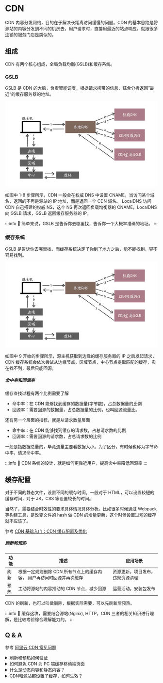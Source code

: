 # CDN

CDN 内容分发网络，目的在于解决长距离访问缓慢的问题。CDN 的基本思路是将源站的内容分发到不同的机房去，用户请求时，直接用最近的站点响应。就跟很多连锁的服务门店是类似的。

## 组成

CDN 有两个核心组成，全局负载均衡(GSLB)和缓存系统。

### GSLB

GSLB 是 CDN 的大脑，负责智能调度，根据请求携带的信息，综合分析返回”最近“的缓存服务器的地址。

![DNS](./assets/cdn-dns.jpg)

如图中 1-8 步骤所示，CDN 一般会在权威 DNS 中设置 CNAME，当访问某个域名，返回的不再是源站的 IP 地址，而是返回一个 CDN 域名。
LocalDNS 访问 CDN 自己搭建的权威 NS，这个 NS 再次返回负载均衡器的 CNAME，LocalDNS 向 GSLB 请求，GSLB 返回缓存服务器的 IP。

:::info 🤔
简单来说，GSLB 是告诉你去哪里找，告诉你一个大概率准确的地址。
:::

### 缓存系统

GSLB 是告诉你去哪里找，而缓存系统决定了你到了地方之后，能不能找到，容不容易找到。

![DNS](./assets/cdn-dns.jpg)

如图中 9 开始的步骤所示，源主机获取到边缘的缓存服务器的 IP 之后发起请求，CDN 缓存系统会依次尝试从边缘节点，区域节点，中心节点提取匹配的缓存，实在找不到，最后只能回源。

##### 命中率和回源率

缓存查找过程有两个比例需要了解

- 命中率：在 CDN 能够找到缓存的数据量(字节数)，占总数据量的比例
- 回源率：需要回源的数据量，占总数据量的比例，也叫回源流量比。

还有另一个层面的指标，就是从请求数量层面

- 命中率：在 CDN 能够找到缓存的请求数，占总请求数的比例
- 回源率：需要回源的请求数，占总请求数的比例

一般是指数据总量的，毕竟流量主要看数据大小。为了区分，有时候也称为字节命中率，请求命中率。

:::info 🤔
CDN 系统的设计，就是如何更靠近用户，提高命中率降低回源率
:::

## 缓存配置

对于不同的静态文件，设置不同的缓存时间。一般对于 HTML，可以设置较短的缓存时间，对于 JS，CSS 等设置较长的时间。

当然了，需要结合时效性的要求具体情况具体分析。比如很多时候通过 Webpack 等构建工具，是改变文件的 hash 做 CDN 的增量更新，这个时候设置过短的缓存就不应该了。

参考 [CDN 基础入门：CDN 缓存配置及优化](https://developer.aliyun.com/article/985861?spm=a2c4g.11186623.0.0.3109c0d2EmkZi9#slide-1)

##### 刷新和预热

| 功能 | 描述                                                                   | 应用场景                         |
| ---- | ---------------------------------------------------------------------- | -------------------------------- |
| 刷新 | 根据一定规则删除 CDN 所有节点上的缓存内容， 用户再访问时回源并再次缓存 | 资源更新，项目发布，违规资源清理 |
| 预热 | 主动将源站的内容推动的 CDN 节点，减少回源                              | 运营活动，安装包发布             |

CDN 的刷新，也可以叫做删除，根据实际需要，可以先刷新后预热。

:::info 🤔
缓存这块，需要结合源站(Nginx), HTTP，CDN 三者的相关知识进行理解，是比较考验综合理解能力的。
:::

## Q & A

参考 [阿里云 CDN 常见问题](https://help.aliyun.com/document_detail/147730.html)

<details>
  <summary>刷新和预热如何验证</summary>
  <div>抓住根本。从使用需求上思考？总得有一些方法供我们比较方便地去验证，那么和服务端的交互之间，不就是响应本身嘛，不然还能怎么描述呢？CDN的一些状态信息都会在 HTTP 响应头部有相应的标识，比如阿里云的 `Via`, `X-Cache`等自定义头部。</div>
</details>

<details>
  <summary>如何避免 CDN 为 PC 端缓存移动端页面</summary>
  <div>
    <p>这个问题的前提是PC、移动端共用一个域名，实现是两套代码。PC和移动端的区别在于 User-Agent 的不同，针对于CDN而已，那就需要看CDN能针对不同的UA做怎样的区别处理。在CDN中，可以使用`Vary: User-Agent`响应头，根据不同的UA返回不同的版本，这需要源站配合进行一些处理。Vary 的问题在于，UA 太多时导致缓存失效的情况太多，无法发挥CDN缓存的作用。</p>
  </div>
</details>

<details>
  <summary>什么是动态内容和静态内容？</summary>
  <div>动态，就是不同的请求可能不一样的数据。比如根据UA，用户不同而不同的SSR渲染内容，数据库内容。而静态，就是不管是谁访问，都是一样的内容。一般在实践中，CDN配置的是单独的域名，与接口，HTML页面所使用的域名不一样，这样方便对不同的内容做不同的缓存设置。</div>
</details>

<details>
  <summary>CDN和源站都设置了缓存，如何生效？</summary>
  <div>
  以阿里云为例，如果源站配置了no-cache,no-store就不缓存，否则优先应用CDN的配置，再应用源站的配置。
  从便利性的角度来说，在CDN配置，是比在源站配置更方便的，当变更服务器时，不需要过多复制缓存配置。
  </div>
</details>
